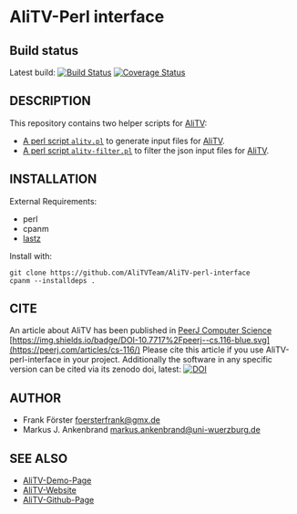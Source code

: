 # AliTV-Perl interface

## Build status

Latest build: [![Build Status](https://travis-ci.org/AliTVTeam/AliTV-perl-interface.svg?branch=master)](https://travis-ci.org/AliTVTeam/AliTV-perl-interface) [![Coverage Status](https://coveralls.io/repos/github/AliTVTeam/AliTV-perl-interface/badge.svg?branch=master)](https://coveralls.io/github/AliTVTeam/AliTV-perl-interface?branch=master)

## DESCRIPTION

This repository contains two helper scripts for [AliTV](https://github.com/AliTVTeam/AliTV):

- [A perl script `alitv.pl`](doc/alitv.md) to generate input files for [AliTV](https://github.com/AliTVTeam/AliTV).
- [A perl script `alitv-filter.pl`](doc/alitv-filter.md) to filter the json input files for [AliTV](https://github.com/AliTVTeam/AliTV).

## INSTALLATION

External Requirements:
 - perl
 - cpanm
 - [lastz](https://github.com/lastz/lastz)

Install with:
```
git clone https://github.com/AliTVTeam/AliTV-perl-interface
cpanm --installdeps .
```

## CITE

An article about AliTV has been published in [PeerJ Computer Science](https://peerj.com/articles/cs-116/) [https://img.shields.io/badge/DOI-10.7717%2Fpeerj--cs.116-blue.svg](https://peerj.com/articles/cs-116/)
Please cite this article if you use AliTV-perl-interface in your project.
Additionally the software in any specific version can be cited via its zenodo doi, latest:
[![DOI](https://zenodo.org/badge/41874017.svg)](https://zenodo.org/badge/latestdoi/41874017)

## AUTHOR

- Frank Förster <foersterfrank@gmx.de>
- Markus J. Ankenbrand <markus.ankenbrand@uni-wuerzburg.de>

## SEE ALSO

- [AliTV-Demo-Page](https://alitvteam.github.io/AliTV/d3/AliTV.html)
- [AliTV-Website](https://alitvteam.github.io/AliTV/)
- [AliTV-Github-Page](https://github.com/AliTVTeam/AliTV)

